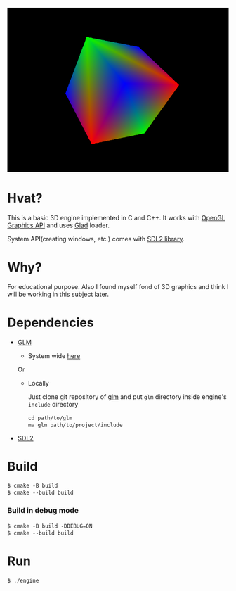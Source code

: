 ![](images/preview2.png)
# Hvat?
This is a basic 3D engine implemented in C and C++. It works with [OpenGL Graphics API](https://learnopengl.com/Getting-started/OpenGL) and uses [Glad](https://glad.dav1d.de/) loader. 

System API(creating windows, etc.) comes with [SDL2 library](https://www.libsdl.org/). 

# Why? 
For educational purpose. Also I found myself fond of 3D graphics and think I will be working in this subject later. 

# Dependencies
- [GLM](https://github.com/g-truc/glm)
  - System wide [here](https://github.com/g-truc/glm?tab=readme-ov-file#build-and-install)
  
  Or
  - Locally
  
    Just clone git repository of [glm](https://github.com/g-truc/glm) and put `glm` directory inside engine's `include` directory
    ```
    cd path/to/glm
    mv glm path/to/project/include
    ```
- [SDL2](https://wiki.libsdl.org/SDL2/Installation#supported_platforms)
# Build
```
$ cmake -B build
$ cmake --build build 
```
### Build in debug mode
```
$ cmake -B build -DDEBUG=ON
$ cmake --build build 
```
# Run 
```
$ ./engine
```

